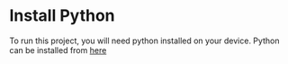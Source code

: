 # Install Python
To run this project, you will need python installed on your device.
Python can be installed from [here](https://www.python.org/downloads/)
